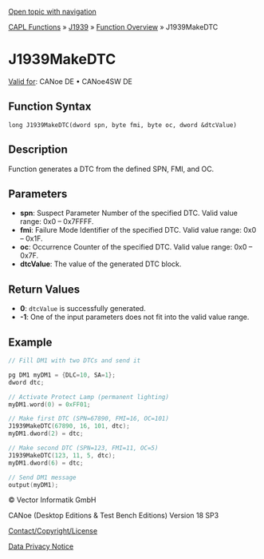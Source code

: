 [Open topic with navigation](../../../../../CANoeDEFamily.htm#Topics/CAPLFunctions/J1939/Functions/CAPLfunctionJ1939MakeDTC.md)

[CAPL Functions](../../CAPLfunctions.md) » [J1939](../CAPLfunctionsJ1939StartPage.md) » [Function Overview](../CAPLfunctionsJ1939Overview.md) » J1939MakeDTC

# J1939MakeDTC

[Valid for](../../../Shared/FeatureAvailability.md): CANoe DE • CANoe4SW DE

## Function Syntax

```
long J1939MakeDTC(dword spn, byte fmi, byte oc, dword &dtcValue)
```

## Description

Function generates a DTC from the defined SPN, FMI, and OC.

## Parameters

- **spn**: Suspect Parameter Number of the specified DTC. Valid value range: 0x0 – 0x7FFFF.
- **fmi**: Failure Mode Identifier of the specified DTC. Valid value range: 0x0 – 0x1F.
- **oc**: Occurrence Counter of the specified DTC. Valid value range: 0x0 – 0x7F.
- **dtcValue**: The value of the generated DTC block.

## Return Values

- **0**: `dtcValue` is successfully generated.
- **-1**: One of the input parameters does not fit into the valid value range.

## Example

```c
// Fill DM1 with two DTCs and send it

pg DM1 myDM1 = {DLC=10, SA=1};
dword dtc;

// Activate Protect Lamp (permanent lighting)
myDM1.word(0) = 0xFF01;

// Make first DTC (SPN=67890, FMI=16, OC=101)
J1939MakeDTC(67890, 16, 101, dtc);
myDM1.dword(2) = dtc;

// Make second DTC (SPN=123, FMI=11, OC=5)
J1939MakeDTC(123, 11, 5, dtc);
myDM1.dword(6) = dtc;

// Send DM1 message
output(myDM1);
```

© Vector Informatik GmbH

CANoe (Desktop Editions & Test Bench Editions) Version 18 SP3

[Contact/Copyright/License](../../../Shared/ContactCopyrightLicense.md)

[Data Privacy Notice](https://www.vector.com/int/en/company/get-info/privacy-policy/)